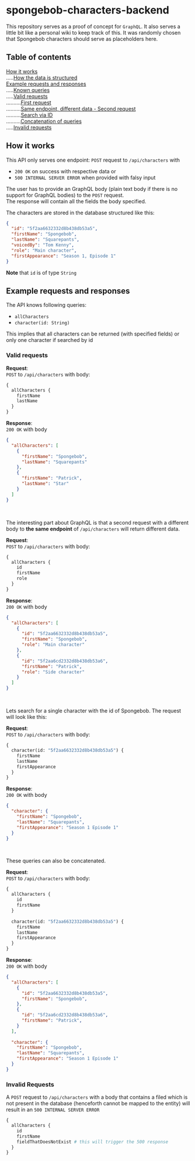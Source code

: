 # spongebob-characters-backend
This repository serves as a proof of concept for `GraphQL`. It also serves a little bit like a personal wiki to keep track of this. 
It was randomly chosen that Spongebob characters should serve as placeholders here.

## Table of contents
[How it works](#howitworks)  
.....[How the data is structured](#structure)  
[Example requests and responses](#example)  
.....[Known queries](#knownqueries)  
.....[Valid requests](#valid)  
..........[First request](#first)  
..........[Same endpoint, different data - Second request](#second)  
..........[Search via ID](#idsearch)  
..........[Concatenation of queries](#concat)  
.....[Invalid requests](#invalid)  

<a name="howitworks"/>

## How it works

This API only serves one endpoint: `POST` request to `/api/characters` with  
- `200 OK` on success with respective data or 
- `500 INTERNAL SERVER ERROR` when provided with falsy input

The user has to provide an GraphQL body (plain text body if there is no support for GraphQL bodies) to the `POST` request.  
The response will contain all the fields the body specified.
<br />

<a name="structure"/>

The characters are stored in the database structured like this:
```json
{
  "id": "5f2aa6632332d8b438db53a5",
  "firstName": "Spongebob",
  "lastName": "Squarepants",
  "voicedBy": "Tom Kenny",
  "role": "Main character",
  "firstAppearance": "Season 1, Episode 1"
}
```

**Note** that `id` is of type `String`
<br />

<a name="example">
  
## Example requests and responses

<a name="knownqueries">
  
The API knows following queries:
- `allCharacters`
- `character(id: String)`  

This implies that all characters can be returned (with specified fields) or only one character if searched by id

<a name="valid">
  
### Valid requests

<a name="first">
  
**Request**:  
`POST` to `/api/characters` with body:
```graphql
{
  allCharacters {
    firstName
    lastName
  }
}
```

**Response**:  
`200 OK` with body
```json
{
  "allCharacters": [
    {
      "firstName": "Spongebob",
      "lastName": "Squarepants"
    },
    {
      "firstName": "Patrick",
      "lastName": "Star"
    }
  ]
}
```
<br />

<a name="second">

The interesting part about GraphQL is that a second request with a different body to **the same endpoint** of `/api/characters` will return different data.


**Request**:  
`POST` to `/api/characters` with body:
```graphql
{
  allCharacters {
    id
    firstName
    role
  }
}
```

**Response**:  
`200 OK` with body
```json
{
  "allCharacters": [
    {
      "id": "5f2aa6632332d8b438db53a5",
      "firstName": "Spongebob",
      "role": "Main character"
    },
    {
      "id": "5f2aa6cd2332d8b438db53a6",
      "firstName": "Patrick",
      "role": "Side character"
    }
  ]
}
```

<br />

<a name="idsearch">

Lets search for a single character with the id of Spongebob. The request will look like this:


**Request**:  
`POST` to `/api/characters` with body:
```graphql
{
  character(id: "5f2aa6632332d8b438db53a5") {
    firstName
    lastName
    firstAppearance
  }
}
```

**Response**:  
`200 OK` with body
```json
{
  "character": {
    "firstName": "Spongebob",
    "lastName": "Squarepants",
    "firstAppearance": "Season 1 Episode 1"
  }
}
```

<a name="concat">

<br />

These queries can also be concatenated.


**Request**:  
`POST` to `/api/characters` with body:
```graphql
{
  allCharacters {
    id
    firstName
  }
  
  character(id: "5f2aa6632332d8b438db53a5") {
    firstName
    lastName
    firstAppearance
  }
}
```

**Response**:  
`200 OK` with body
```json
{
  "allCharacters": [
    {
      "id": "5f2aa6632332d8b438db53a5",
      "firstName": "Spongebob",
    },
    {
      "id": "5f2aa6cd2332d8b438db53a6",
      "firstName": "Patrick",
    }
  ],
  
  "character": {
    "firstName": "Spongebob",
    "lastName": "Squarepants",
    "firstAppearance": "Season 1 Episode 1"
  }
}
```

<a name="invalid">

### Invalid Requests
A `POST` request to `/api/characters` with a body that contains a filed which is not present in the database (henceforth cannot be mapped to the entity) will result in an `500 INTERNAL SERVER ERROR`

```graphql
{
  allCharacters {
    id
    firstName
    fieldThatDoesNotExist # this will trigger the 500 response
  }
}
```
